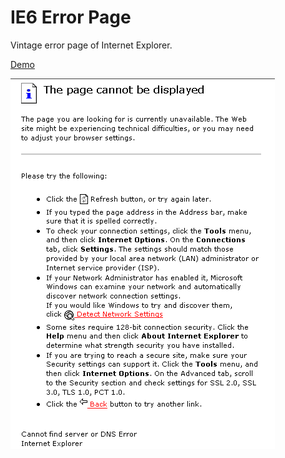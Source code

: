 # IE6 Error Page

Vintage error page of Internet Explorer.

[Demo](https://rocka.github.io/IE6_Error_Page/)

![Original bitmap image](./IE6_The_page_cannot_be_displayed.gif)
